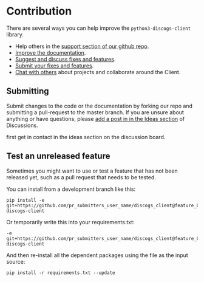 # Contribution

There are several ways you can help improve the `python3-discogs-client` library.

- Help others in the [support section of our github repo](
  https://github.com/joalla/discogs_client/discussions/categories/support).
- [Improve the documentation](
  https://github.com/joalla/discogs_client/tree/master/docs).
- [Suggest and discuss fixes and features](
  https://github.com/joalla/discogs_client/discussions/categories/ideas).
- [Submit your fixes and features](#submitting).
- [Chat with others](
  https://github.com/joalla/discogs_client/discussions/categories/projects)
  about projects and collaborate around the Client.


## Submitting

Submit changes to the code or the documentation by forking our repo and submitting a pull-request to the master branch. If you are unsure about anything or have questions, please [add a post in in the Ideas section](https://github.com/joalla/discogs_client/discussions/categories/ideas) of Discussions.

first get in contact in the ideas section on the discussion board.


## Test an unreleased feature

Sometimes you might want to use or test a feature that has not been released yet, such as a pull request that needs to be tested.

You can install from a development branch like this:

```
pip install -e git+https://github.com/pr_submitters_user_name/discogs_client@feature_branch_name#egg=python3-discogs-client
```

Or temporarily write this into your requirements.txt:

```
-e git+https://github.com/pr_submitters_user_name/discogs_client@feature_branch_name#egg=python3-discogs-client
```

And then re-install all the dependent packages using the file as the input
source:
```
pip install -r requirements.txt --update
```
